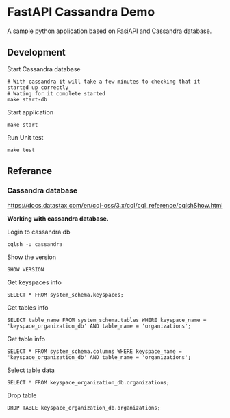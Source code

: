 # FastAPI Cassandra Demo

A sample python application based on FasiAPI and Cassandra database.

## Development

Start Cassandra database

```shell
# With cassandra it will take a few minutes to checking that it started up correctly
# Wating for it complete started
make start-db
```

Start application

```shell
make start
```

Run Unit test

```shell
make test
```

## Referance

### Cassandra database

https://docs.datastax.com/en/cql-oss/3.x/cql/cql_reference/cqlshShow.html

**Working with cassandra database.**

Login to cassandra db 

```shell
cqlsh -u cassandra
```

Show the version

```shell
SHOW VERSION
```

Get keyspaces info

```shell
SELECT * FROM system_schema.keyspaces;
```

Get tables info

```shell
SELECT table_name FROM system_schema.tables WHERE keyspace_name = 'keyspace_organization_db' AND table_name = 'organizations';
```

Get table info

```shell
SELECT * FROM system_schema.columns WHERE keyspace_name = 'keyspace_organization_db' AND table_name = 'organizations';
```

Select table data

```shell
SELECT * FROM keyspace_organization_db.organizations;
```

Drop table

```shell
DROP TABLE keyspace_organization_db.organizations;
```
